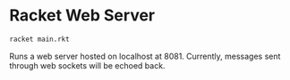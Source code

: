 # Racket Web Server

```bash
racket main.rkt
```

Runs a web server hosted on localhost at 8081. Currently, messages sent through web sockets will be echoed back.
